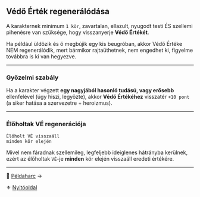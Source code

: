 ## Védő Érték regenerálódása

A karakternek minimum `1 kör`, zavartalan, ellazult, nyugodt testi ÉS szellemi pihenésre van szüksége, hogy visszanyerje **Védő Értékét**.

Ha például üldözik és ő megbújik egy kis beugróban, akkor Védő Értéke NEM regenerálódik, mert bármikor rajtaüthetnek, nem engedhet ki, figyelme továbbra is ki van hegyezve.

---
### Győzelmi szabály

Ha a karakter végzett **egy nagyjából hasonló tudású, vagy erősebb** ellenfelével (úgy hiszi, legyőzte), akkor **Védő Értékéhez** visszatér `+10 pont` (a siker hatása a szervezetre + heroizmus).

---
### Élőholtak VÉ regenerációja

```
Élőholt VÉ visszaáll
minden kör elején
```

Mivel nem fáradnak szellemileg, legfeljebb ideiglenes hátrányba kerülnek, ezért az élőholtak `VÉ`-je **minden** kör elején visszaáll eredeti értékére.

---

🔗 [Példaharc](064_03_peldaharc.md) →

⚜️ [Nyitóoldal](start.md#6-harcrendszer-%EF%B8%8F)
